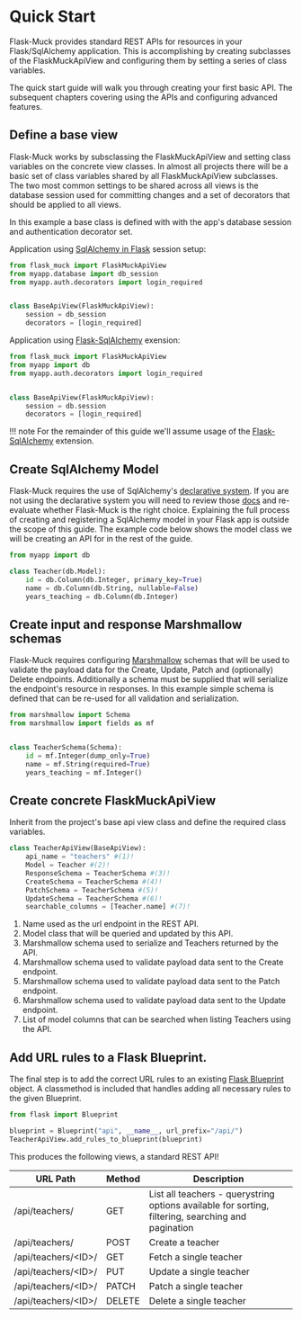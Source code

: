 # Quick Start

Flask-Muck provides standard REST APIs for resources in your Flask/SqlAlchemy application. This 
is accomplishing by creating subclasses of the FlaskMuckApiView and configuring them by setting a series of class
variables.

The quick start guide will walk you through creating your first basic API. The subsequent chapters covering using the 
APIs and configuring advanced features.


## Define a base view
Flask-Muck works by subsclassing the FlaskMuckApiView and setting class variables on the concrete view classes. In almost 
all projects there will be a basic set of class variables shared by all FlaskMuckApiView subclasses. The two most common 
settings to be shared across all views is the database session used for committing changes and a set of 
decorators that should be applied to all views.

In this example a base class is defined with with the app's database session and authentication decorator set.

Application using [SqlAlchemy in Flask](https://flask.palletsprojects.com/en/3.0.x/patterns/sqlalchemy/) session setup:
```python
from flask_muck import FlaskMuckApiView
from myapp.database import db_session 
from myapp.auth.decorators import login_required


class BaseApiView(FlaskMuckApiView):
    session = db_session
    decorators = [login_required]

```

Application using [Flask-SqlAlchemy](https://flask-sqlalchemy.palletsprojects.com/en/3.1.x/quickstart/#quick-start) exension:
```python
from flask_muck import FlaskMuckApiView
from myapp import db
from myapp.auth.decorators import login_required


class BaseApiView(FlaskMuckApiView):
    session = db.session
    decorators = [login_required]
```

!!! note
    For the remainder of this guide we'll assume usage of the [Flask-SqlAlchemy](https://flask-sqlalchemy.palletsprojects.com/en/3.1.x/quickstart/#quick-start) extension.

## Create SqlAlchemy Model
Flask-Muck requires the use of SqlAlchemy's [declarative system](). If you are not using the declarative system you will
need to review those [docs]() and re-evaluate whether Flask-Muck is the right choice. Explaining the full process of 
creating and registering a SqlAlchemy model in your Flask app is outside the scope of this guide. The example code below
shows the model class we will be creating an API for in the rest of the guide.

```python
from myapp import db

class Teacher(db.Model):
    id = db.Column(db.Integer, primary_key=True)
    name = db.Column(db.String, nullable=False)
    years_teaching = db.Column(db.Integer)
```

## Create input and response Marshmallow schemas
Flask-Muck requires configuring [Marshmallow](https://marshmallow.readthedocs.io/en/stable/) schemas that will be used 
to validate the payload data for the Create, Update, Patch and (optionally) Delete endpoints. Additionally a schema must 
be supplied that will serialize the endpoint's resource in responses. In this example simple schema is defined that 
can be re-used for all validation and serialization.

```python
from marshmallow import Schema
from marshmallow import fields as mf


class TeacherSchema(Schema):
    id = mf.Integer(dump_only=True)
    name = mf.String(required=True)
    years_teaching = mf.Integer()
```

## Create concrete FlaskMuckApiView
Inherit from the project's base api view class and define the required class variables.

```python
class TeacherApiView(BaseApiView):
    api_name = "teachers" #(1)!
    Model = Teacher #(2)!
    ResponseSchema = TeacherSchema #(3)!
    CreateSchema = TeacherSchema #(4)!
    PatchSchema = TeacherSchema #(5)!
    UpdateSchema = TeacherSchema #(6)!
    searchable_columns = [Teacher.name] #(7)!
```

1. Name used as the url endpoint in the REST API.
2. Model class that will be queried and updated by this API.
3. Marshmallow schema used to serialize and Teachers returned by the API.
4. Marshmallow schema used to validate payload data sent to the Create endpoint.
5. Marshmallow schema used to validate payload data sent to the Patch endpoint.
6. Marshmallow schema used to validate payload data sent to the Update endpoint.
7. List of model columns that can be searched when listing Teachers using the API.

## Add URL rules to a Flask Blueprint.
The final step is to add the correct URL rules to an existing [Flask Blueprint](https://flask.palletsprojects.com/en/3.0.x/blueprints/) 
object. A classmethod is included that handles adding all necessary rules to the given Blueprint.

```python
from flask import Blueprint

blueprint = Blueprint("api", __name__, url_prefix="/api/")
TeacherApiView.add_rules_to_blueprint(blueprint)
```

This produces the following views, a standard REST API!

| URL Path             | Method | Description                                                                                        |
|----------------------|--------|----------------------------------------------------------------------------------------------------|
| /api/teachers/       | GET    | List all teachers - querystring options available for sorting, filtering, searching and pagination |
| /api/teachers/       | POST   | Create a teacher                                                                                   |
| /api/teachers/<ID\>/ | GET    | Fetch a single teacher                                                                             |
| /api/teachers/<ID\>/ | PUT    | Update a single teacher                                                                            |
| /api/teachers/<ID\>/ | PATCH  | Patch a single teacher                                                                             |
| /api/teachers/<ID\>/ | DELETE | Delete a single teacher                                                                            |



